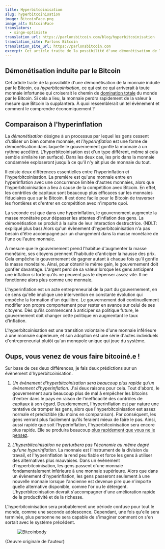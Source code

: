 ```yaml
---
title: Hyperbitcoinisation
slug: hyperbitcoinisation
image: BitcoinFace.png
image_alt: BitcoinFace
translators:
  - singe-optimiste
translation_url: https://parlonsbitcoin.com/blog/hyperbitcoinisation
translation_site: Parlons Bitcoin
translation_site_url: https://parlonsbitcoin.com
excerpt: Cet article traite de la possibilité d'une démonétisation de la monnaie induite par le Bitcoin, ou </em>hyperbitcoinisation</em>, ce qui est ce qui arriverait à toute monnaie infortunée qui croiserait le chemin de domination totale du monde par le Bitcoin.
---
```


## Démonétisation induite par le Bitcoin

Cet article traite de la possibilité d'une démonétisation de la monnaie induite par le Bitcoin, ou _hyperbitcoinisation_, ce qui est ce qui arriverait à toute monnaie infortunée qui croiserait le chemin de [domination totale](/mempool/why-bitcoin-will-continue-to-grow) du monde par le Bitcoin. Si cela a lieu, la monnaie perdra rapidement de la valeur à mesure que Bitcoin la supplantera. À quoi ressemblerait un tel évènement et comment le comprendre économiquement ?

## Comparaison à l'hyperinflation

La _démonétisation_ désigne à un processus par lequel les gens cessent d'utiliser un bien comme monnaie, et _l'hyperinflation_ est une forme de démonétisation dans laquelle le gouvernement gonfle la monnaie à un rythme accéléré. L'hyperbitcoinisation est d'un type différent, même si cela semble similaire (en surface). Dans les deux cas, les prix dans la monnaie condamnée exploseront jusqu'à ce qu'il n'y ait plus de monnaie du tout.

Il existe deux différences essentielles entre l'hyperinflation et l'hyperbitcoinisation. La première est qu'une monnaie entre en hyperinflation avec une concurrence limitée d'autres monnaies, alors que l'hyperbitcoinisation a lieu à cause de la compétition avec Bitcoin. En effet, les contrôles de capitaux sont beaucoup plus efficaces sur les monnaies fiduciaires que sur le Bitcoin. Il est donc facile pour le Bitcoin de traverser les frontières et d'entrer en compétition avec n'importe quoi.

La seconde est que dans une hyperinflation, le gouvernement augmente la masse monétaire pour dépasser les attentes d'inflation des gens. La démonétisation se produit à la suite de leur interaction destructrice. (NDLT: expliqué plus bas) Alors qu'un évènement d'hyperbitcoinisation n'a pas besoin d'être accompagné par un changement dans la masse monétaire de l'une ou l'autre monnaie.

À mesure que le gouvernement prend l'habitue d'augmenter la masse monétaire, ses citoyens prennent l'habitude d'anticiper la hausse des prix. Cela empêche le gouvernement de gagner autant à chaque fois qu'il gonfle la masse monétaire. Ainsi, pour obtenir le même gain, le gouvernement doit gonfler davantage. L'argent perd de sa valeur lorsque les gens anticipent une inflation si forte qu'ils ne peuvent pas le dépenser assez vite. Il ne fonctionne alors plus comme une monnaie.

L'hyperinflation est un acte entrepreneurial de la part du gouvernement, en ce sens qu'elle implique une intervention en constante évolution qui empêche la formation d'un équilibre. Le gouvernement doit continuellement modifier son propre comportement pour rester en avance sur celui de ses citoyens. Dès qu'ils commencent à anticiper sa politique future, le gouvernement doit changer cette politique en augmentant le taux d'inflation.

L'hyperbitcoinisation est une transition volontaire d'une monnaie inférieure à une monnaie supérieure, et son adoption est une série d'actes individuels d'entrepreneuriat plutôt qu'un monopole unique qui joue du système.

## Oups, vous venez de vous faire bitcoiné.e !

Sur base de ces deux différences, je fais deux prédictions sur un évènement d'hyperbitcoinisation.

1. _Un évènement d'hyperbitcoinisation sera beaucoup plus rapide qu'un évènement d'hyperinflation._ J'ai deux raisons pour cela. Tout d'abord, le gouvernement aura beaucoup plus de mal à empêcher les bitcoins d'entrer dans le pays en raison de l'inefficacité des contrôles de capitaux à son égard. Deuxièmement, l'hyperinflation est par nature une tentative de tromper les gens, alors que l'hyperbitcoinisation est assez normale et prédictible (du moins en comparaison). Par conséquent, les gens verront plus facilement qu'ils feraient mieux de faire le pas. Ainsi, aussi rapide que soit l'hyperinflation, l'hyperbitcoinisation sera encore plus rapide. Elle se produira beaucoup [plus rapidement que vous ne le pensez](/mempool/why-bitcoin-will-continue-to-grow).

2. _L'hyperbitcoinisation ne perturbera pas l'économie au même degré qu'une hyperinflation._ La monnaie est l'instrument de la division du travail, et l'hyperinflation la rend peu fiable et force les gens à utiliser des alternatives plus mauvaises. Dans un évènement d'hyperbitcoinisation, les gens passent d'une monnaie fondamentalement inférieure à une monnaie supérieure. Alors que dans un évènement d'hyperinflation, les gens passeront seulement à une nouvelle monnaie lorsque l'ancienne est devenue pire que n'importe quelle alternative disponible, comme l'or ou le détergent. L'hyperbitcoinisation devrait s'accompagner d'une amélioration rapide de la productivité et de la richesse.

L'hyperbitcoinisation sera probablement une période confuse pour tout le monde, comme une seconde adolescence. Cependant, une fois qu'elle sera terminée, plus personne ne sera capable de s'imaginer comment on s'en sortait avec le système précédent.

<figure>
  <img src="/img/mempool/hyperbitcoinization/Bitcoinbody.png" alt="Bitcoinbody" />
</figure>

<p class="text-muted text-center">
	(Oeuvre originale de l'auteur)
</p>

